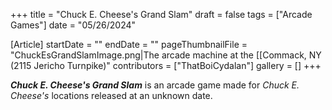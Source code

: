 +++
title = "Chuck E. Cheese's Grand Slam"
draft = false
tags = ["Arcade Games"]
date = "05/26/2024"

[Article]
startDate = ""
endDate = ""
pageThumbnailFile = "ChuckEsGrandSlamImage.png|The arcade machine at the [[Commack, NY (2115 Jericho Turnpike)"
contributors = ["ThatBoiCydalan"]
gallery = []
+++

<b><i>Chuck E. Cheese's Grand Slam</b></i> is an arcade game made for <i>Chuck E. Cheese's</i> locations released at an unknown date.


